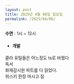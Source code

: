```yaml
---
layout: post
title: 2025년 4월 06일 일요일
permalink: /2025/04/06/
---
```

**수면** : 1시 ~ 12시<br/>
* #### 개발<br/>
클라 유틸들은 어느정도 ts로 바꿨다<br/>
독서<br/>
화재감시원 파트를 다 읽었다.<br/>
위스키 한장 마시고 잠